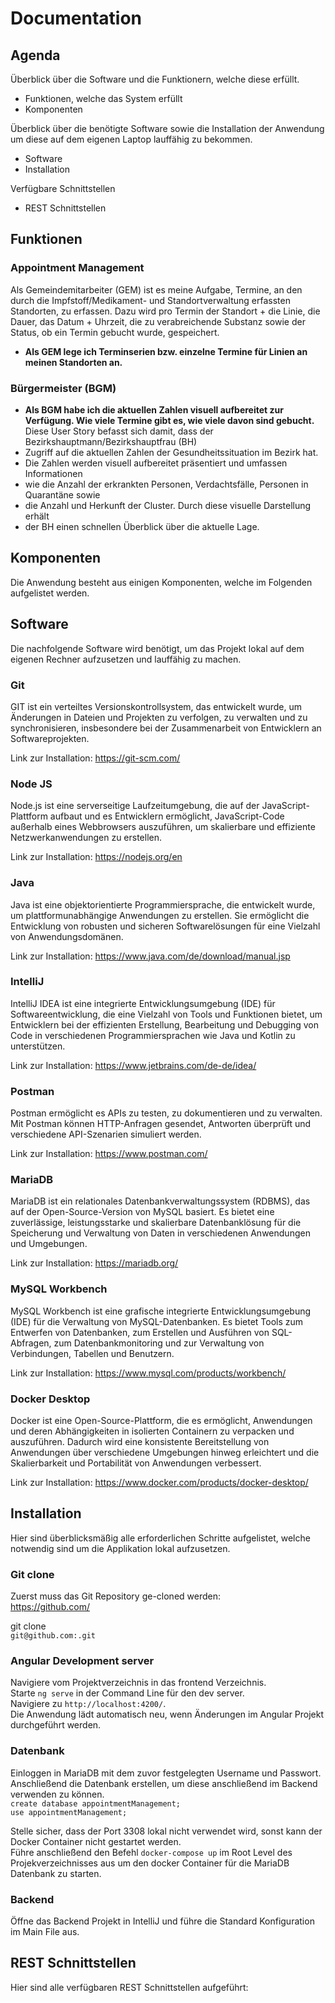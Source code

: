 # Documentation

## Agenda
Überblick über die Software und die Funktionern, welche diese erfüllt. 
- Funktionen, welche das System erfüllt
- Komponenten

Überblick über die benötigte Software sowie die Installation der Anwendung um diese auf dem eigenen Laptop lauffähig zu bekommen. 
- Software
- Installation

Verfügbare Schnittstellen
- REST Schnittstellen


## Funktionen 

### Appointment Management
Als Gemeindemitarbeiter (GEM) ist es meine Aufgabe, Termine, an den durch die Impfstoff/Medikament- und Standortverwaltung erfassten Standorten, zu erfassen. Dazu wird pro Termin der Standort + die Linie, die Dauer, das Datum + Uhrzeit, die zu verabreichende Substanz sowie der Status, ob ein Termin gebucht wurde, gespeichert.

- **Als GEM lege ich Terminserien bzw. einzelne Termine für Linien an meinen Standorten an.**


### Bürgermeister (BGM) 


- **Als BGM habe ich die aktuellen Zahlen visuell aufbereitet zur Verfügung. Wie viele Termine gibt es, wie viele davon sind gebucht.**
Diese User Story befasst sich damit, dass der Bezirkshauptmann/Bezirkshauptfrau (BH) 
- Zugriff auf die aktuellen Zahlen der Gesundheitssituation im Bezirk hat. 
- Die Zahlen werden visuell aufbereitet präsentiert und umfassen Informationen 
- wie die Anzahl der erkrankten Personen, Verdachtsfälle, Personen in Quarantäne sowie 
- die Anzahl und Herkunft der Cluster. Durch diese visuelle Darstellung erhält 
- der BH einen schnellen Überblick über die aktuelle Lage.


## Komponenten
Die Anwendung besteht aus einigen Komponenten, welche im Folgenden aufgelistet werden. 


## Software
Die nachfolgende Software wird benötigt, um das Projekt lokal auf dem eigenen Rechner aufzusetzen
und lauffähig zu machen. 

### Git
GIT ist ein verteiltes Versionskontrollsystem, das entwickelt wurde, 
um Änderungen in Dateien und Projekten zu verfolgen, zu verwalten und zu 
synchronisieren, insbesondere bei der Zusammenarbeit von Entwicklern an Softwareprojekten.

Link zur Installation:
https://git-scm.com/

### Node JS
Node.js ist eine serverseitige Laufzeitumgebung, die auf der 
JavaScript-Plattform aufbaut und es Entwicklern ermöglicht, 
JavaScript-Code außerhalb eines Webbrowsers auszuführen, 
um skalierbare und effiziente Netzwerkanwendungen zu erstellen.

Link zur Installation:
https://nodejs.org/en

### Java
Java ist eine objektorientierte Programmiersprache, die entwickelt 
wurde, um plattformunabhängige Anwendungen zu erstellen. Sie 
ermöglicht die Entwicklung von robusten und sicheren Softwarelösungen 
für eine Vielzahl von Anwendungsdomänen.

Link zur Installation:
https://www.java.com/de/download/manual.jsp

### IntelliJ
IntelliJ IDEA ist eine integrierte Entwicklungsumgebung (IDE) für 
Softwareentwicklung, die eine Vielzahl von Tools und Funktionen bietet, 
um Entwicklern bei der effizienten Erstellung, Bearbeitung und Debugging 
von Code in verschiedenen Programmiersprachen wie Java und Kotlin zu unterstützen.

Link zur Installation:
https://www.jetbrains.com/de-de/idea/

### Postman
Postman ermöglicht es APIs zu testen, zu dokumentieren und zu verwalten. Mit Postman 
können HTTP-Anfragen gesendet, Antworten überprüft und verschiedene 
API-Szenarien simuliert werden.

Link zur Installation:
https://www.postman.com/


### MariaDB
MariaDB ist ein relationales Datenbankverwaltungssystem (RDBMS), 
das auf der Open-Source-Version von MySQL basiert. Es bietet eine 
zuverlässige, leistungsstarke und skalierbare Datenbanklösung für 
die Speicherung und Verwaltung von Daten in verschiedenen Anwendungen und Umgebungen.

Link zur Installation:
https://mariadb.org/

### MySQL Workbench
MySQL Workbench ist eine grafische integrierte Entwicklungsumgebung (IDE) 
für die Verwaltung von MySQL-Datenbanken. Es bietet Tools zum Entwerfen 
von Datenbanken, zum Erstellen und Ausführen von SQL-Abfragen, zum 
Datenbankmonitoring und zur Verwaltung von Verbindungen, Tabellen und Benutzern.

Link zur Installation:
https://www.mysql.com/products/workbench/

### Docker Desktop
Docker ist eine Open-Source-Plattform, die es ermöglicht, Anwendungen und 
deren Abhängigkeiten in isolierten Containern zu verpacken und auszuführen. 
Dadurch wird eine konsistente Bereitstellung von Anwendungen über 
verschiedene Umgebungen hinweg erleichtert und die Skalierbarkeit und 
Portabilität von Anwendungen verbessert.

Link zur Installation:
https://www.docker.com/products/docker-desktop/

## Installation
Hier sind überblicksmäßig alle erforderlichen Schritte aufgelistet, welche notwendig 
sind um die Applikation lokal aufzusetzen. 

### Git clone
Zuerst muss das Git Repository ge-cloned werden: \
https://github.com/

git clone \
```git@github.com:.git```

### Angular Development server

Navigiere vom Projektverzeichnis in das frontend Verzeichnis. \
Starte `ng serve` in der Command Line für den dev server. \
Navigiere zu `http://localhost:4200/`. \
Die Anwendung lädt automatisch neu, wenn Änderungen im Angular Projekt durchgeführt werden.

### Datenbank
Einloggen in MariaDB mit dem zuvor festgelegten Username und Passwort. \
Anschließend die Datenbank erstellen, um diese anschließend im Backend verwenden zu können. \
``create database appointmentManagement;`` \
``use appointmentManagement;``

Stelle sicher, dass der Port 3308 lokal nicht verwendet wird, sonst kann der Docker Container
nicht gestartet werden. \
Führe anschließend den Befehl ``docker-compose up`` im Root Level des Projekverzeichnisses aus
um den docker Container für die MariaDB Datenbank zu starten.

### Backend
Öffne das Backend Projekt in IntelliJ und führe die Standard Konfiguration im Main File aus. 


## REST Schnittstellen
Hier sind alle verfügbaren REST Schnittstellen aufgeführt:
